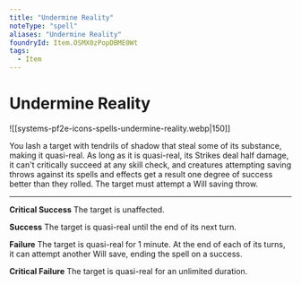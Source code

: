 ```yaml
---
title: "Undermine Reality"
noteType: "spell"
aliases: "Undermine Reality"
foundryId: Item.OSMX0zPopDBME0Wt
tags:
  - Item
---
```


# Undermine Reality
![[systems-pf2e-icons-spells-undermine-reality.webp|150]]

You lash a target with tendrils of shadow that steal some of its substance, making it quasi-real. As long as it is quasi-real, its Strikes deal half damage, it can't critically succeed at any skill check, and creatures attempting saving throws against its spells and effects get a result one degree of success better than they rolled. The target must attempt a Will saving throw.

* * *

**Critical Success** The target is unaffected.

**Success** The target is quasi-real until the end of its next turn.

**Failure** The target is quasi-real for 1 minute. At the end of each of its turns, it can attempt another Will save, ending the spell on a success.

**Critical Failure** The target is quasi-real for an unlimited duration.
